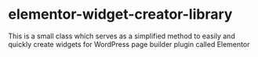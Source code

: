 # elementor-widget-creator-library
This is a small class which serves as a simplified method to easily and quickly create widgets for WordPress page builder plugin called Elementor
